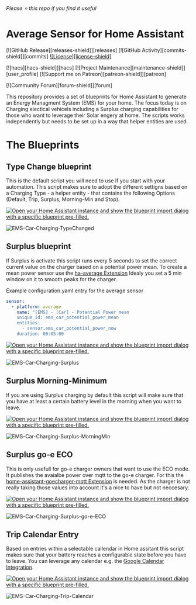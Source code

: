 
*Please :star: this repo if you find it useful*

# Average Sensor for Home Assistant

[![GitHub Release][releases-shield]][releases]
[![GitHub Activity][commits-shield]][commits]
[![License][license-shield]](LICENSE.md)

[![hacs][hacs-shield]][hacs]
[![Project Maintenance][maintenance-shield]][user_profile]
[![Support me on Patreon][patreon-shield]][patreon]

[![Community Forum][forum-shield]][forum]


This repository provides a set of blueprints for Home Assistant to generate an Energy Managment System (EMS) for your home. The focus today is on Charging electical vehicels including a Surplus charging capabilities for those who want to leverage their Solar engery at home. The scripts works independently but needs to be set up in a way that helper entities are used.


# The Blueprints 

## Type Change blueprint
This is the default script you will need to use if you start with your automation. This script makes sure to adopt the different settigns based on a Charging Type - a helper entity - that contains the following Options (Default, Trip, Surplus, Morning-Min and Stop). 


[![Open your Home Assistant instance and show the blueprint import dialog with a specific blueprint pre-filled.](https://my.home-assistant.io/badges/blueprint_import.svg)](https://my.home-assistant.io/redirect/blueprint_import/?blueprint_url=https%3A%2F%2Fraw.githubusercontent.com%2Fgsaurer%2Fha-ems%2Fmain%2Fblueprints%2FEMS%2FEMS-Car-Charging-TypeChanged.yaml)

![EMS-Car-Charging-TypeChanged](https://github.com/gsaurer/ha-ems/assets/2656836/bd132bc2-c6cb-4d79-a2b6-fa59dfbcf558)


## Surplus blueprint
If Surplus is activate this script runs every 5 seconds to set the correct current value on the charger based on a potential power mean. To create a mean power sensor use the [ha-average Extension](https://github.com/Limych/ha-average) Idealy you set a 5 min window on it to smooth peaks for the charger. 


Example configuration.yaml entry for the average sensor
```yaml
sensor:
  - platform: average
    name: "[EMS] - [Car] - Potential Power mean
    unique_id: ems_car_potential_power_mean
    entities:
      - sensor.ems_car_potential_power_now
    duration: 00:05:00
```

[![Open your Home Assistant instance and show the blueprint import dialog with a specific blueprint pre-filled.](https://my.home-assistant.io/badges/blueprint_import.svg)](https://my.home-assistant.io/redirect/blueprint_import/?blueprint_url=https%3A%2F%2Fraw.githubusercontent.com%2Fgsaurer%2Fha-ems%2Fmain%2Fblueprints%2FEMS%2FEMS-Car-Charging-Surplus.yaml)

![EMS-Car-Charging-Surplus](https://github.com/gsaurer/ha-ems/assets/2656836/b84f2588-8b89-4016-a721-20b5b44099cf)


## Surplus Morning-Minimum

If you are using Surplus charging by default this script will make sure that you have at least a certain battery level in the morning when you want to leave. 

[![Open your Home Assistant instance and show the blueprint import dialog with a specific blueprint pre-filled.](https://my.home-assistant.io/badges/blueprint_import.svg)](https://my.home-assistant.io/redirect/blueprint_import/?blueprint_url=https%3A%2F%2Fraw.githubusercontent.com%2Fgsaurer%2Fha-ems%2Fmain%2Fblueprints%2FEMS%2FEMS-Car-Charging-Surplus-MorningMin.yaml)

![EMS-Car-Charging-Surplus-MorningMin](https://github.com/gsaurer/ha-ems/assets/2656836/a5f97be9-bdb0-408e-8278-0728ac1fe496)


## Surplus go-e ECO

This is only usefull for go-e charger owners that want to use the ECO mode. It publishes the avaialbe power over mqtt to the go-e charger. For this the [home-assistant-goecharger-mqtt Extension](https://github.com/syssi/homeassistant-goecharger-mqtt) is needed. As the charger is not really taking those values into account it's a nice to have but not neccesary. 

[![Open your Home Assistant instance and show the blueprint import dialog with a specific blueprint pre-filled.](https://my.home-assistant.io/badges/blueprint_import.svg)](https://my.home-assistant.io/redirect/blueprint_import/?blueprint_url=https%3A%2F%2Fraw.githubusercontent.com%2Fgsaurer%2Fha-ems%2Fmain%2Fblueprints%2FEMS%2FEMS-Car-Charging-Surplus-go-e-ECO.yaml)

![EMS-Car-Charging-Surplus-go-e-ECO](https://github.com/gsaurer/ha-ems/assets/2656836/4b31318e-5a9e-49cc-acb8-13314161f0e3)


## Trip Calendar Entry

Based on entries within a selectable callendar in Home assitant this script makes sure that your battery reaches a configurable state before you have to leave. You can leverage any calendar e.g. the [Google Calendar Integration](https://www.home-assistant.io/integrations/google/).

[![Open your Home Assistant instance and show the blueprint import dialog with a specific blueprint pre-filled.](https://my.home-assistant.io/badges/blueprint_import.svg)](https://my.home-assistant.io/redirect/blueprint_import/?blueprint_url=https%3A%2F%2Fraw.githubusercontent.com%2Fgsaurer%2Fha-ems%2Fmain%2Fblueprints%2FEMS%2FEMS-Car-Charging-Trip-Calendar.yaml)

![EMS-Car-Charging-Trip-Calendar](https://github.com/gsaurer/ha-ems/assets/2656836/736a0858-6e0a-4182-b48e-c18f1acc5308)

